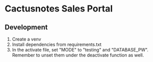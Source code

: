 # Cactusnotes Sales Portal

## Development

1. Create a venv
2. Install dependencies from requirements.txt
3. In the activate file, set "MODE" to "testing" and "DATABASE_PW". Remember to unset them under the deactivate function as well.

